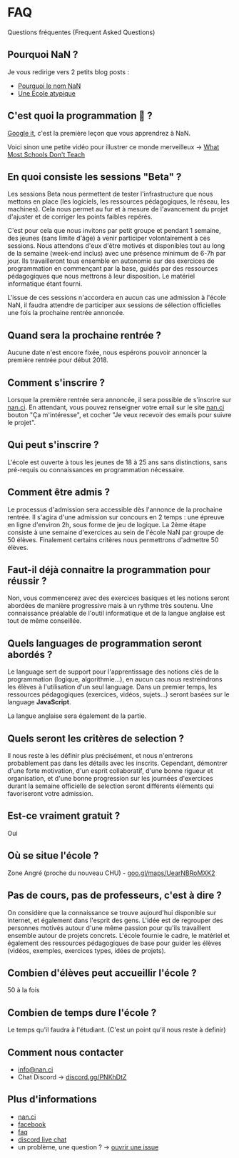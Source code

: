 # FAQ
Questions fréquentes (Frequent Asked Questions)

## Pourquoi NaN ?

Je vous redirige vers 2 petits blog posts :
- [Pourquoi le nom NaN](https://nan.ci/2017/10/17/why/)
- [Une École atypique](https://nan.ci/2017/10/06/hello/)

## C'est quoi la programmation 🤔 ?

[Google it](http://lmgtfy.com/?q=programmation+informatique), c'est la première leçon que vous apprendrez à NaN.

Voici sinon une petite vidéo pour illustrer ce monde merveilleux -> [What Most Schools Don't Teach](https://www.youtube.com/watch?v=nKIu9yen5nc)

## En quoi consiste les sessions "Beta" ?

Les sessions Beta nous permettent de tester l'infrastructure que nous mettons en place (les logiciels, les ressources pédagogiques, le réseau, les machines). Cela nous permet au fur et à mesure de l'avancement du projet d'ajuster et de corriger les points faibles repérés.

C'est pour cela que nous invitons par petit groupe et pendant 1 semaine, des jeunes (sans limite d'âge) à venir participer volontairement à ces sessions. Nous attendons d'eux d'être motivés et disponibles tout au long de la semaine (week-end inclus) avec une présence minimum de 6-7h par jour. Ils travailleront tous ensemble en autonomie sur des exercices de programmation en commençant par la base, guidés par des ressources pédagogiques que nous mettrons à leur disposition. Le matériel informatique étant fourni.

L'issue de ces sessions n'accordera en aucun cas une admission à l'école NaN, il faudra attendre de participer aux sessions de sélection officielles une fois la prochaine rentrée annoncée.

## Quand sera la prochaine rentrée ?

Aucune date n'est encore fixée, nous espérons pouvoir annoncer la première rentrée pour début 2018. 

## Comment s'inscrire ?

Lorsque la première rentrée sera annoncée, il sera possible de s'inscrire sur [nan.ci](https://nan.ci).
En attendant, vous pouvez renseigner votre email sur le site [nan.ci](https://nan.ci) bouton "Ça m'intéresse", et cocher "Je veux recevoir des emails pour suivre le projet".

## Qui peut s'inscrire ?

L'école est ouverte à tous les jeunes de 18 à 25 ans sans distinctions, sans pré-requis ou connaissances en programmation nécessaire.

## Comment être admis ?

Le processus d'admission sera accessible dès l'annonce de la prochaine rentrée.
Il s'agira d'une admission sur concours en 2 temps : une épreuve en ligne d'environ 2h, sous forme de jeu de logique. La 2ème étape consiste à une semaine d'exercices au sein de l'école NaN par groupe de 50 élèves. Finalement certains critères nous permettrons d'admettre 50 élèves.

## Faut-il déjà connaitre la programmation pour réussir ?

Non, vous commencerez avec des exercices basiques et les notions seront abordées de manière progressive mais à un rythme très soutenu. Une connaissance préalable de l'outil informatique et de la langue anglaise est tout de même conseillée.

## Quels languages de programmation seront abordés ?

Le language sert de support pour l'apprentissage des notions clés de la programmation (logique, algorithmie...), en aucun cas nous restreindrons les élèves à l'utilisation d'un seul language. Dans un premier temps, les ressources pédagogiques (exercices, vidéos, sujets...) seront basées sur le language **JavaScript**.

La langue anglaise sera également de la partie.

## Quels seront les critères de selection ?

Il nous reste à les définir plus précisément, et nous n'entrerons probablement pas dans les détails avec les inscrits. Cependant, démontrer d'une forte motivation, d'un esprit collaboratif, d'une bonne rigueur et organisation, et d'une bonne progression sur les journées d'exercices durant la semaine officielle de selection seront différents éléments qui favoriseront votre admission.

## Est-ce vraiment gratuit ?

Oui

## Où se situe l'école ?

Zone Angré (proche du nouveau CHU) - [goo.gl/maps/UearNBRoMXK2](https://goo.gl/maps/UearNBRoMXK2)

## Pas de cours, pas de professeurs, c'est à dire ?

On considère que la connaissance se trouve aujourd'hui disponible sur internet, et également dans l'esprit des gens.
L'idée est de regrouper des personnes motivés autour d'une même passion pour qu'ils travaillent ensemble autour de projets concrets.
L'école fournie le cadre, le matériel et également des ressources pédagogiques de base pour guider les élèves (vidéos, exemples, exercices types, idées de projets).

## Combien d'élèves peut accueillir l'école ?

50 à la fois

## Combien de temps dure l'école ?

Le temps qu'il faudra à l'étudiant. (C'est un point qu'il nous reste à definir)

## Comment nous contacter

- info@nan.ci
- Chat Discord -> [discord.gg/PNKhDtZ](https://discord.gg/PNKhDtZ)

## Plus d'informations

- [nan.ci](https://nan.ci)
- [facebook](https://www.facebook.com/ecolenan)
- [faq](https://github.com/nan-ci/faq)
- [discord live chat](https://discord.gg/PNKhDtZ)
- un problème, une question ? -> [ouvrir une issue](https://github.com/nan-ci/faq/issues/new)

